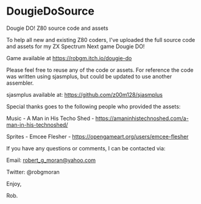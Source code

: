 # DougieDoSource
Dougie DO! Z80 source code and assets

To help all new and existing Z80 coders, I've uploaded the full source code and assets for my ZX Spectrum Next game Dougie DO!

Game available at https://robgm.itch.io/dougie-do

Please feel free to reuse any of the code or assets. For reference the code was written using sjasmplus, but could be updated to use another assembler.

sjasmplus available at: https://github.com/z00m128/sjasmplus

Special thanks goes to the following people who provided the assets:

Music - A Man in His Techo Shed - 
https://amaninhistechnoshed.com/a-man-in-his-technoshed/

Sprites - Emcee Flesher - 
https://opengameart.org/users/emcee-flesher

If you have any questions or comments, I can be contacted via:

Email: robert_g_moran@yahoo.com

Twitter: @robgmoran

Enjoy,

Rob.
